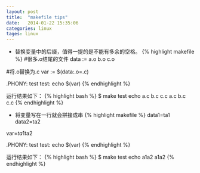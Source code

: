 ```yaml
---
layout: post
title:  "makefile tips"
date:   2014-01-22 15:35:06
categories: linux
tages: linux
---
```


+ 替换变量中的后缀，值得一提的是不能有多余的空格。
{% highlight makefile %}
#很多.o结尾的文件
data := a.o b.o c.o

#将.o替换为.c
var := $(data:.o=.c)

.PHONY: test
test:
	echo $(var)
{% endhighlight %}

运行结果如下：
{% highlight bash %}
$ make test
echo a.c b.c c.c
a.c b.c c.c
{% endhighlight %}

+ 将变量写在一行就会拼接成串
{% highlight makefile %}
data1=ta1
data2=ta2

var=$ta1$ta2


.PHONY: test
test:
	echo $(var)
{% endhighlight %}

运行结果如下：
{% highlight bash %}
$ make test
echo a1a2
a1a2
{% endhighlight %}

